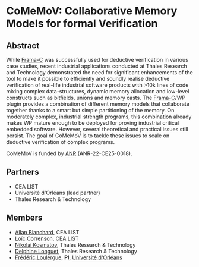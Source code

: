 # CoMeMoV: Collaborative Memory Models for formal Verification

## Abstract 

While [Frama-C](https://www.frama-c.com) was successfully used for deductive verification in various case studies, recent industrial applications conducted at Thales Research and Technology demonstrated the need for significant enhancements of the tool to make it possible to efficiently and soundly realise deductive verification of real-life industrial software products with >10k lines of code mixing complex data-structures, dynamic memory allocation and low-level constructs such as bitfields, unions and memory casts. The [Frama-C](https://www.frama-c.com)/WP plugin provides a combination of different memory models that collaborate together thanks to a smart but simple partitioning of the memory. On moderately complex, industrial strength programs, this combination already makes WP mature enough to be deployed for proving industrial critical embedded software. However, several theoretical and practical issues still persist. The goal of CoMeMoV is to tackle these issues to scale on deductive verification of complex programs.

CoMeMoV is funded by [ANR](https://anr.fr/en/) (ANR-22-CE25-0018).

## Partners
- CEA LIST
- Université d'Orléans (lead partner)
- Thales Research & Technology

## Members
- [Allan Blanchard](https://allan-blanchard.fr), CEA LIST
- [Loïc Correnson](https://dblp.org/pid/60/882.html), CEA LIST
- [Nikolai Kosmatov](https://nikolai-kosmatov.eu), Thales Research & Technology
- [Delphine Longuet](https://www.lri.fr/~longuet/), Thales Research & Technology
- [Frédéric Loulergue](https://frederic.loulergue.eu), **PI**, [Université d'Orléans](https://www.univ-orleans.fr/lifo/)


